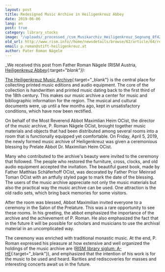 ```yaml
---
layout: post
title: Redesigned Music Archive in Heiligenkreuz Abbey
date: 2019-06-06
lang: en
post: true
category: library_stocks
image: "/uploads/_processed_/csm_Musikarchiv_Heiligenkreuz_Segnung_8f42d128e3.jpg"
old_url: http://www.rism.info//home/newsdetails/browse/62/article/64/redesigned-music-archive-in-heiligenkreuz-abbey.html
email: p.roman@stift-heiligenkreuz.at
author: Pater Roman Nägele
---
```



_We received this post from Father Roman Nägele (RISM Austria, [Heiligenkreuz Abbey](https://www.stift-heiligenkreuz.org/){:target="_blank"}):_

[The Heiligenkreuz Music Archive](http://www.stift-heiligenkreuz-sammlungen.at/){:target="_blank"} is the central place for collecting printed music editions and audio equipment. The core of the collection is handwritten and printed music dating back to the first third of the 18th century. This makes our music archive a center for music and bibliographic information for the region. The musical and cultural documents were, up until a few months ago, kept in unsatisfactory conditions, which have now been rectified.

On behalf of the Most Reverend Abbot Maximlian Heim OCist, the director of the music archive, P. Roman Nägele OCist, brought together music materials and objects that had been distributed among several rooms into a room that is functionally equipped yet comfortable. On Friday, April 5, 2019, the newly formed music archive of Heiligenkreuz was given a ceremonious blessing by Prelate Abbot Dr. Maximilian Heim OCist.

Many who contributed to the archive's beauty were invited to the ceremony that followed. The people who restored the furniture, cross, clocks, and old audio equipment accepted the invitation. The beautiful guest book, made by Father Matthias Schäferhoff OCist, was decorated by Father Prior Meinrad Toman OCist with an artfully styled page to mark the date of the blessing. The users of the music archive appreciate not only the music materials but also the practical way the music archive can be used. One attraction is the old radio sets, which bring back memories for some visitors.

After the room was blessed, Abbot Maximilian invited everyone to a ceremony in the Salon of the Prelature. This was a rare opportunity to see these rooms. In his greeting, the abbot emphasized the importance of the archive and the achievement of P. Roman. He also emphasized the fact that in the future it will be possible for scholars and musicians to use the archival material in an uncomplicated way.

The ceremony was enriched with traditional monastic music. At the end, P. Roman expressed his pleasure at how extensive and well organized the holdings of the music archive are ([RISM library siglum: A-HE](https://opac.rism.info/search?View=rism&siglum=A-HE&Language=en){:target="_blank"}), and emphasized that the intention of his work is for the music to be used and heard. Rarities and rediscoveries for masses and interesting concerts await us in the future.



<script type="text/javascript">var switchTo5x=true;</script><script type="text/javascript" src="http://w.sharethis.com/button/buttons.js"></script><script type="text/javascript">stLight.options({publisher: "9b601438-1ce1-49d8-bfd7-9cff5df54c17", doNotHash: false, doNotCopy: false, hashAddressBar: false});</script>